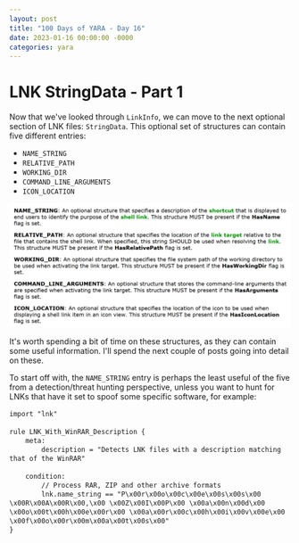 ```yaml
---
layout: post
title: "100 Days of YARA - Day 16"
date: 2023-01-16 00:00:00 -0000
categories: yara
---
```


# LNK StringData - Part 1
Now that we've looked through `LinkInfo`, we can move to the next optional section of LNK files: `StringData`. This optional set of structures can contain five different entries:
- `NAME_STRING`
- `RELATIVE_PATH`
- `WORKING_DIR`
- `COMMAND_LINE_ARGUMENTS`
- `ICON_LOCATION`

![StringData Descriptions](/assets/2023-01-16_stringdata_descriptions.png)

It's worth spending a bit of time on these structures, as they can contain some useful information. I'll spend the next couple of posts going into detail on these.

To start off with, the `NAME_STRING` entry is perhaps the least useful of the five from a detection/threat hunting perspective, unless you want to hunt for LNKs that have it set to spoof some specific software, for example:

```
import "lnk"

rule LNK_With_WinRAR_Description {
    meta:
        description = "Detects LNK files with a description matching that of the WinRAR"
    
    condition:
        // Process RAR, ZIP and other archive formats
        lnk.name_string == "P\x00r\x00o\x00c\x00e\x00s\x00s\x00 \x00R\x00A\x00R\x00,\x00 \x00Z\x00I\x00P\x00 \x00a\x00n\x00d\x00 \x00o\x00t\x00h\x00e\x00r\x00 \x00a\x00r\x00c\x00h\x00i\x00v\x00e\x00 \x00f\x00o\x00r\x00m\x00a\x00t\x00s\x00"
}
```